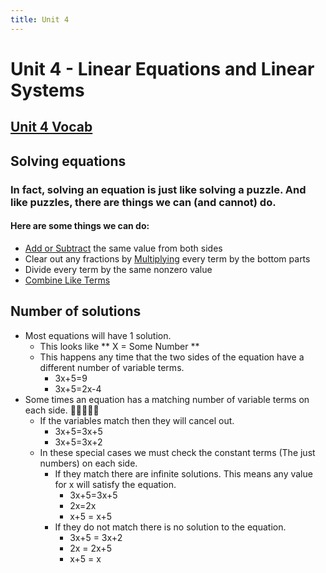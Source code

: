 ```yaml
---
title: Unit 4
---
```

# Unit 4 - Linear Equations and Linear Systems

## [Unit 4 Vocab](Unit4/unit4vocab.md)


## Solving equations
### In fact, solving an equation is just like solving a puzzle. And like puzzles, there are things we can (and cannot) do.

#### Here are some things we can do:

-   [Add or Subtract](https://www.mathsisfun.com/algebra/introduction.html) the same value from both sides
-   Clear out any fractions by [Multiplying](https://www.mathsisfun.com/algebra/introduction-multiply.html) every term by the bottom parts
-   Divide every term by the same nonzero value
-   [Combine Like Terms](https://www.mathsisfun.com/algebra/like-terms.html)


## Number of solutions
- Most equations will have 1 solution.
	- This looks like ** X = Some Number **
	- This happens any time that the two sides of the equation have a different number of variable terms.
		- 3x+5=9
		- 3x+5=2x-4
- Some times an equation has a matching number of variable terms on each side.  🔔🔔🔔🔔🔔
	- If the variables match then they will cancel out.
		- 3x+5=3x+5
		- 3x+5=3x+2
	- In these special cases we must check the constant terms (The just numbers) on each side.
		- If they match there are infinite solutions.  This means any value for x will satisfy the equation.
			- 3x+5=3x+5
			- 2x=2x
			- x+5 = x+5
		- If they do not match there is no solution to the equation.
			- 3x+5 = 3x+2
			- 2x = 2x+5
			- x+5 = x